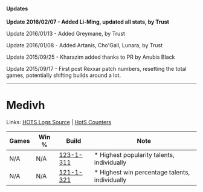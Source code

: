 #### Updates
**Update 2016/02/07 - Added Li-Ming, updated all stats, by Trust**

Update 2016/01/13 - Added Greymane, by Trust

Update 2016/01/08 - Added Artanis, Cho'Gall, Lunara, by Trust

Update 2015/09/25 - Kharazim added thanks to PR by Anubis Black

Update 2015/09/17 - First post Rexxar patch numbers, resetting the total games, potentially shifting builds around a lot.

***

# Medivh

Links: [HOTS Logs Source](https://www.hotslogs.com/Sitewide/HeroDetails?Hero=Medivh) | [HotS Counters](http://hotscounters.com/#/hero/Medivh)

Games  | Win %  | Build     | Note
-----  | -----  | -----     | ----
N/A    | N/A    | [123-1-311](http://www.heroesfire.com/hots/talent-calculator/medivh#gs1F) | * Highest popularity talents, individually
N/A    | N/A    | [121-1-321](http://www.heroesfire.com/hots/talent-calculator/medivh#gn8v) | * Highest win percentage talents, individually
